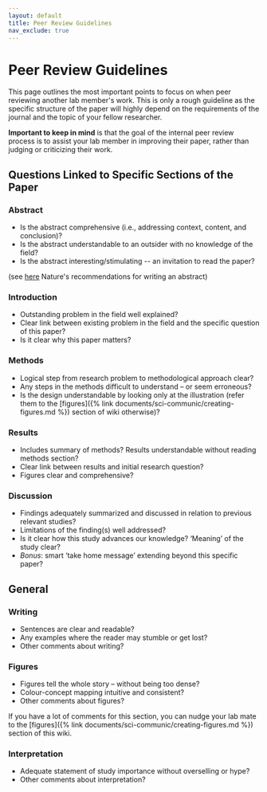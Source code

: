 ```yaml
---
layout: default
title: Peer Review Guidelines
nav_exclude: true
---
```


# Peer Review Guidelines
This page outlines the most important points to focus on when peer reviewing another lab member's work. This is only a rough guideline as the specific structure of the paper will highly depend on the requirements of the journal and the topic of your fellow researcher. 

**Important to keep in mind** is that the goal of the internal peer review process is to assist your lab member in improving their paper, rather than judging or criticizing their work. 

## Questions Linked to Specific Sections of the Paper
### Abstract 

* Is the abstract comprehensive (i.e., addressing context, content, and conclusion)?
* Is the abstract understandable to an outsider with no knowledge of the field?
* Is the abstract interesting/stimulating -- an invitation to read the paper?

(see [here](chrome-extension://efaidnbmnnnibpcajpcglclefindmkaj/https://www.nature.com/documents/nature-summary-paragraph.pdf) Nature's recommendations for writing an abstract)

### Introduction

* Outstanding problem in the field well explained?
* Clear link between existing problem in the field and the specific question of this paper?
* Is it clear why this paper matters?


### Methods

* Logical step from research problem to methodological approach clear?
* Any steps in the methods difficult to understand – or seem erroneous?
* Is the design understandable by looking only at the illustration (refer them to the [figures]({% link documents/sci-communic/creating-figures.md %}) section of wiki otherwise)?

### Results

* Includes summary of methods? Results understandable without reading methods section?
* Clear link between results and initial research question?
* Figures clear and comprehensive?
  
### Discussion

* Findings adequately summarized and discussed in relation to previous relevant studies?
* Limitations of the finding(s) well addressed?
* Is it clear how this study advances our knowledge? ‘Meaning’ of the study clear?
* _Bonus_: smart ‘take home message’ extending beyond this specific paper?

## General
### Writing

* Sentences are clear and readable?
* Any examples where the reader may stumble or get lost?
* Other comments about writing?

### Figures

* Figures tell the whole story – without being too dense?
* Colour-concept mapping intuitive and consistent?
* Other comments about figures?

If you have a lot of comments for this section, you can nudge your lab mate to the [figures]({% link documents/sci-communic/creating-figures.md %}) section of this wiki.

### Interpretation

* Adequate statement of study importance without overselling or hype?
* Other comments about interpretation?
